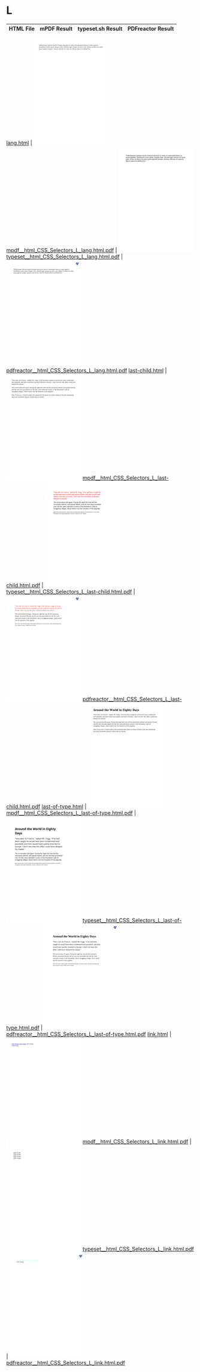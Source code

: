 
# L
HTML File | mPDF Result | typeset.sh Result | PDFreactor Result
------------ | ------------- | ------------- | -------------

[lang.html](/html/CSS%20Selectors/L/lang.html) | ![](result/mpdf__html_CSS_Selectors_L_lang.html.png) [mpdf__html_CSS_Selectors_L_lang.html.pdf](result/mpdf__html_CSS_Selectors_L_lang.html.pdf) | ![](result/typeset__html_CSS_Selectors_L_lang.html.png) [typeset__html_CSS_Selectors_L_lang.html.pdf](result/typeset__html_CSS_Selectors_L_lang.html.pdf) | ![](result/pdfreactor__html_CSS_Selectors_L_lang.html.png) [pdfreactor__html_CSS_Selectors_L_lang.html.pdf](result/pdfreactor__html_CSS_Selectors_L_lang.html.pdf)
[last-child.html](/html/CSS%20Selectors/L/last-child.html) | ![](result/mpdf__html_CSS_Selectors_L_last-child.html.png) [mpdf__html_CSS_Selectors_L_last-child.html.pdf](result/mpdf__html_CSS_Selectors_L_last-child.html.pdf) | ![](result/typeset__html_CSS_Selectors_L_last-child.html.png) [typeset__html_CSS_Selectors_L_last-child.html.pdf](result/typeset__html_CSS_Selectors_L_last-child.html.pdf) | ![](result/pdfreactor__html_CSS_Selectors_L_last-child.html.png) [pdfreactor__html_CSS_Selectors_L_last-child.html.pdf](result/pdfreactor__html_CSS_Selectors_L_last-child.html.pdf)
[last-of-type.html](/html/CSS%20Selectors/L/last-of-type.html) | ![](result/mpdf__html_CSS_Selectors_L_last-of-type.html.png) [mpdf__html_CSS_Selectors_L_last-of-type.html.pdf](result/mpdf__html_CSS_Selectors_L_last-of-type.html.pdf) | ![](result/typeset__html_CSS_Selectors_L_last-of-type.html.png) [typeset__html_CSS_Selectors_L_last-of-type.html.pdf](result/typeset__html_CSS_Selectors_L_last-of-type.html.pdf) | ![](result/pdfreactor__html_CSS_Selectors_L_last-of-type.html.png) [pdfreactor__html_CSS_Selectors_L_last-of-type.html.pdf](result/pdfreactor__html_CSS_Selectors_L_last-of-type.html.pdf)
[link.html](/html/CSS%20Selectors/L/link.html) | ![](result/mpdf__html_CSS_Selectors_L_link.html.png) [mpdf__html_CSS_Selectors_L_link.html.pdf](result/mpdf__html_CSS_Selectors_L_link.html.pdf) | ![](result/typeset__html_CSS_Selectors_L_link.html.png) [typeset__html_CSS_Selectors_L_link.html.pdf](result/typeset__html_CSS_Selectors_L_link.html.pdf) | ![](result/pdfreactor__html_CSS_Selectors_L_link.html.png) [pdfreactor__html_CSS_Selectors_L_link.html.pdf](result/pdfreactor__html_CSS_Selectors_L_link.html.pdf)
